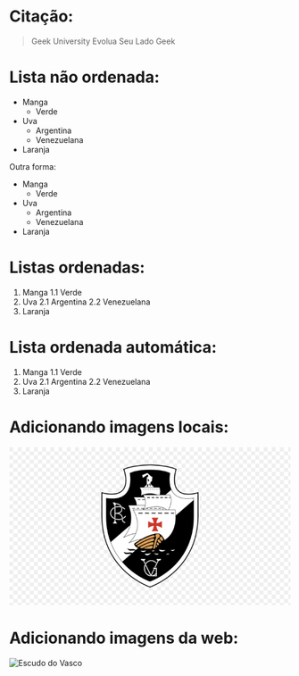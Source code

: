 # Citação:

> Geek University
> Evolua Seu Lado Geek

# Lista não ordenada:

- Manga
    - Verde
- Uva
    - Argentina
    - Venezuelana
- Laranja

Outra forma:

* Manga
    * Verde
* Uva
    * Argentina
    * Venezuelana
* Laranja

# Listas ordenadas:

1. Manga
    1.1 Verde
2. Uva
    2.1 Argentina
    2.2 Venezuelana
3. Laranja

# Lista ordenada automática:

1. Manga
    1.1 Verde
1. Uva
    2.1 Argentina
    2.2 Venezuelana
1. Laranja

# Adicionando imagens locais:

![Escudo do Vasco](vasco-da-gama.png "Vasco")

# Adicionando imagens da web:

![Escudo do Vasco](https://logodetimes.com/wp-content/uploads/vasco-da-gama.png "Vasco")